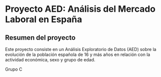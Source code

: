 # Proyecto AED: Análisis del Mercado Laboral en España
## Resumen del proyecto
Este proyecto consiste en un Análisis Exploratorio de Datos (AED) sobre la evolución de la población española de 16 y más años en relación con la actividad económica, sexo y grupo de edad.

Grupo C
